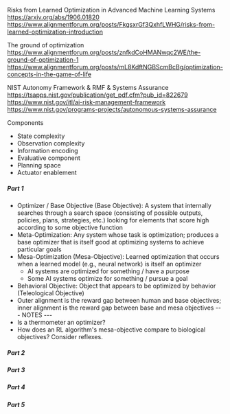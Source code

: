 Risks from Learned Optimization in Advanced Machine Learning Systems
https://arxiv.org/abs/1906.01820
https://www.alignmentforum.org/posts/FkgsxrGf3QxhfLWHG/risks-from-learned-optimization-introduction

The ground of optimization
https://www.alignmentforum.org/posts/znfkdCoHMANwqc2WE/the-ground-of-optimization-1
https://www.alignmentforum.org/posts/mL8KdftNGBScmBcBg/optimization-concepts-in-the-game-of-life

NIST Autonomy Framework & RMF & Systems Assurance
https://tsapps.nist.gov/publication/get_pdf.cfm?pub_id=822679
https://www.nist.gov/itl/ai-risk-management-framework 
https://www.nist.gov/programs-projects/autonomous-systems-assurance 

Components
- State complexity
- Observation complexity
- Information encoding
- Evaluative component
- Planning space
- Actuator enablement



##### Part 1
- Optimizer / Base Objective (Base Objective): A system that internally searches through a search space (consisting of possible outputs, policies, plans, strategies, etc.) looking for elements that score high according to some objective function
- Meta-Optimization: Any system whose task is optimization; produces a base optimizer that is itself good at optimizing systems to achieve particular goals
- Mesa-Optimization (Mesa-Objective): Learned optimization that occurs when a learned model (e.g., neural network) is itself an optimizer
	- AI systems are optimized for something / have a purpose
	- Some AI systems optimize for something / pursue a goal
- Behavioral Objective: Object that appears to be optimized by behavior (Teleological Objective)
- Outer alignment is the reward gap between human and base objectives; inner alignment is the reward gap between base and mesa objectives
--- NOTES ---
- Is a thermometer an optimizer?
- How does an RL algorithm's mesa-objective compare to biological objectives? Consider reflexes. 
##### Part 2

##### Part 3

##### Part 4

##### Part 5